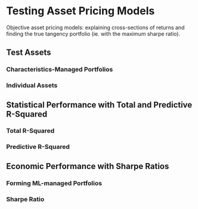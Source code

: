 # Testing Asset Pricing Models

Objective asset pricing models: explaining cross-sections of returns and finding the true tangency portfolio (ie. with the maximum sharpe ratio).

## Test Assets

### Characteristics-Managed Portfolios

### Individual Assets

## Statistical Performance with Total and Predictive R-Squared

### Total R-Squared

### Predictive R-Squared

## Economic Performance with Sharpe Ratios

### Forming ML-managed Portfolios

### Sharpe Ratio